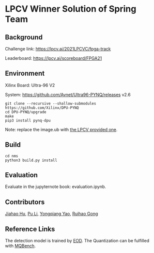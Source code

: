 # LPCV Winner Solution of Spring Team

## Background
Challenge link: https://lpcv.ai/2021LPCVC/fpga-track

Leaderboard: https://lpcv.ai/scoreboard/FPGA21

## Environment
Xilinx Board: Ultra-96 V2

System: https://github.com/Avnet/Ultra96-PYNQ/releases v2.6

```
git clone --recursive --shallow-submodules https://github.com/Xilinx/DPU-PYNQ
cd DPU-PYNQ/upgrade
make
pip3 install pynq-dpu
```

Note: replace the image.ub with [the LPCV provided one](https://drive.google.com/file/d/1UuZBG5GrhwGFUJWx_eiZYPtxy-tR-q_V/view).


## Build
```
cd nms
python3 build.py install
```

## Evaluation
Evaluate in the jupyternote book: evaluation.ipynb.


## Contributors
[Jiahao Hu](https://github.com/Joker-co), [Pu Li](https://github.com/SpursLipu), [Yongqiang Yao](https://github.com/yqyao), [Ruihao Gong](https://xhplus.github.io/)


## Reference Links
The detection model is trained by [EOD](https://github.com/ModelTC/EOD).
The Quantization can be fulfilled with [MQBench](https://github.com/ModelTC/mqbench).